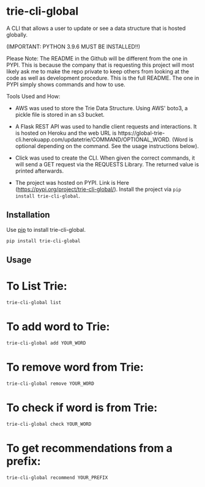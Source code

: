 # trie-cli-global

A CLI that allows a user to update or see a data structure that is hosted globally.

(IMPORTANT: PYTHON 3.9.6 MUST BE INSTALLED!!)

Please Note: 
    The README in the Github will be different from the one in PYPI. This is because the company that is requesting this project will most likely ask me to make the repo       private to keep others from looking at the code as well as development procedure. This is the full README. The one in PYPI simply shows commands and how to use. 
    
Tools Used and How: 
- AWS was used to store the Trie Data Structure. Using AWS' boto3, a pickle file is stored in an s3 bucket. 
    
- A Flask REST API was used to handle client requests and interactions. It is hosted on Heroku and the web URL is https://global-trie-     cli.herokuapp.com/updatetrie/COMMAND/OPTIONAL_WORD. (Word is optional depending on the command. See the usage instructions below). 
    
- Click was used to create the CLI. When given the correct commands, it will send a GET request via the REQUESTS Library. The returned value is printed afterwards. 
    
- The project was hosted on PYPI. Link is Here (https://pypi.org/project/trie-cli-global/). Install the project via ```pip install trie-cli-global```. 
    
## Installation

Use [pip](https://pip.pypa.io/en/stable/) to install trie-cli-global.

```bash
pip install trie-cli-global
```

## Usage

# To List Trie:
```
trie-cli-global list
```

# To add word to Trie:
```
trie-cli-global add YOUR_WORD
```

# To remove word from Trie:
```
trie-cli-global remove YOUR_WORD
```

# To check if word is from Trie:
```
trie-cli-global check YOUR_WORD
```

# To get recommendations from a prefix:

```
trie-cli-global recommend YOUR_PREFIX
```
